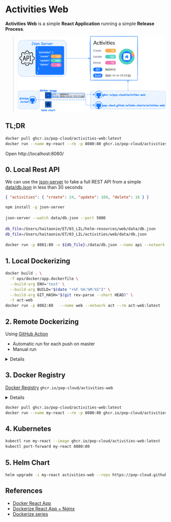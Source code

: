 # Activities Web

**Activities Web** is a simple **React Application** running a simple **Release Process**.
> ![image](doc/app-arch.png)

## TL;DR

```bash
docker pull ghcr.io/pop-cloud/activities-web:latest
docker run --name my-react --rm -p 8080:80 ghcr.io/pop-cloud/activities-web:latest
```

Open http://localhost:8080/

## 0. Local Rest API

We can use the [json-server](https://github.com/typicode/json-server) to fake a full REST API
from a simple [data/db.json](data/db.json) in less than 30 seconds 

```json
{ "activities": { "create": 24, "update": 160, "delete": 16 } }
```

```bash
npm install -g json-server

json-server --watch data/db.json --port 5000

db_file=/Users/haitaonie/ET/03_LIL/helm-resources/web/data/db.json
db_file=/Users/haitaonie/ET/03_LIL/activities/web/data/db.json

docker run -p 8081:80 -v ${db_file}:/data/db.json --name api --network act --rm clue/json-server
```

## 1. Local Dockerizing

```bash
docker build . \
  -f ops/docker/app.dockerfile \
  --build-arg ENV='test' \
  --build-arg BUILD="$(date "+%F %H:%M:%S")" \
  --build-arg GIT_HASH="$(git rev-parse --short HEAD)" \
  -t act-web
docker run -p 8082:80   --name web --network act --rm act-web:latest
```

## 2. Remote Dockerizing
Using [GitHub Action](https://github.com/niehaitao/activities-web/actions)
- Automatic run for each push on master
- Manual run

<details>

> ![image](doc/ci-docker-githhub-action.png)

</details>

## 3. Docker Registry

[Docker Registry](https://github.com/orgs/pop-cloud/packages/container/package/activities-web) `ghcr.io/pop-cloud/activities-web`

<details>

> ![image](doc/ci-docker-registry.png)

</details>

```bash
docker pull ghcr.io/pop-cloud/activities-web:latest
docker run --name my-react --rm -p 8080:80 ghcr.io/pop-cloud/activities-web:latest
```

## 4. Kubernetes

```bash
kubectl run my-react --image ghcr.io/pop-cloud/activities-web:latest
kubectl port-forward my-react 8080:80
```

## 5. Helm Chart

```bash
helm upgrade -i my-react activities-web --repo https://pop-cloud.github.io/helm-charts
```

## References

- [Docker React App](https://www.bogotobogo.com/DevOps/Docker/Docker-React-App.php)
- [Dockerize React App + Nginx](https://www.freecodecamp.org/news/how-to-implement-runtime-environment-variables-with-create-react-app-docker-and-nginx-7f9d42a91d70/)
- [Dockerize series](https://dev.to/karanpratapsingh/series/13483)